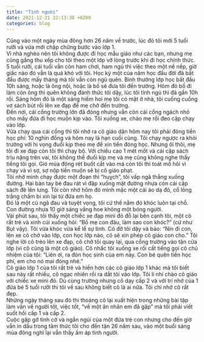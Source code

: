 ```yaml
---
title: "Tình người"
date: 2021-12-21 22:13:38 +0200
categories: blog
---
```

Cũng vào một ngày mùa đông hơn 26 năm về trước, lúc đó tôi mới 5 tuổi rưỡi và vừa mới chập chững bước vào lớp 1.  
Vì nhà nghèo nên tôi không được đi học mẫu giáo như các bạn, nhưng mẹ cũng gắng thu xếp cho tôi theo một lớp vỡ lòng trước khi đi học chính thức. 5 tuổi rưỡi, cái tuổi vẫn còn ham chơi, ham ngủ thì việc theo một nề nếp, giờ giấc nào đó vẫn là quá khó với tôi. Học kỳ một của năm học đầu đời đã bắt đầu được mấy tháng mà tôi vẫn còn ngủ quên. Bình thường lớp học bắt đầu 10h sáng, hoặc là ông nội, hoặc là bố sẽ đưa tôi đến trường. Hôm đó bố đi làm còn ông thì quên không đánh thức tôi dậy, lúc tôi tỉnh ngủ thì đã gần 10h rồi. Sáng hôm đó là một sáng hiếm hoi mẹ tôi có mặt ở nhà, tôi cuống cuồng vơ sách bút rồi lên xe đạp để mẹ chở đến trường.  
Đến nơi, cái cổng trường lớn đã đóng nhưng vẫn còn cái cổng ngách nhỏ cho mấy đứa đi học muộn kịp vào. Tôi xuống xe, chào mẹ rồi đeo cặp chạy vào lớp.  
Vừa chạy qua cái cổng thì tôi nhớ ra cô giáo dặn hôm nay tôi phải đóng tiền học phí: 10 nghìn đồng và hôm nay là hạn cuối cùng. Tôi chạy ngược ra khỏi trường với hi vọng đuổi kịp theo mẹ để xin tiền đóng học. Nhưng ôi thôi, mẹ tôi đi xe đạp còn tôi thì chạy bộ. Với chiều cao 1 mét mốt và cái cặp sách trĩu nặng trên vai, tôi không thể đuổi kịp mẹ và mẹ cũng không nghe thấy tiếng tôi gọi. Gió mùa đông rét buốt cắt vào má còn tôi thì toát mồ hôi vì chạy và vì sợ, sợ nộp tiền muộn sẽ bị cô giáo phạt.  
Tôi nhớ mình chạy được một đoạn thì “huỵch”, tôi vấp ngã thẳng xuống đường. Hai bàn tay bé đau rát vì đập xuống mặt đường nhựa còn cái cặp sách đè lên lưng. Tôi còn nhớ hôm đó mình mặc một cái áo dạ đỏ, cổ lông trắng chấm bi xin lại từ đứa em họ.  
Đó là một cú ngã đau và tuyệt vọng, tôi cứ thế nằm đó khóc luôn tại chỗ. Con đường nhựa 10 giờ sáng vắng hoe không một bóng người.  
Vài phút sau, tôi thấy một chiếc xe đạp mini đỏ đỗ lại bên cạnh tôi, một cô rất trẻ và xinh cúi xuống hỏi: “Bố mẹ con đâu, làm sao con khóc?” (cứ như Bụt vậy). Tôi vừa khóc vừa kể lể sự tình. Cô đỡ tôi dậy và bảo: “Nín đi con, lên xe cô chở vào lớp, con học lớp nào, cô sẽ xin phép cô giáo con cho.”
Tôi nghe lời cô trèo lên xe đạp, cô chở tôi quay lại, qua cổng trường vào tận cửa lớp (vì cô cũng là một cô giáo). Cô nhấc tôi xuống xe rồi cất tiếng gọi cô chủ nhiệm của tôi: “Liên ơi, ra đón học sinh của em này. Con bé quên tiền học phí, em cho nó mai đóng nhé.”  
Cô giáo lớp 1 của tôi rất trẻ và hiền hơn các cô giáo lớp 1 khác mà tôi biết sau này rất nhiều, cô ngạc nhiên rồi ra dắt tôi vào lớp. Tôi lí nhí chào cô giáo với chiếc xe mini đỏ. Dù cùng trường nhưng cô dạy cấp 2 và với trí nhớ của 1 đứa bé 5 tuổi rưỡi thì tôi về sau không biết cô là ai nữa. Tôi chỉ nhớ cô rất đẹp.  
Những ngày tháng sau đó thi thoảng cô lại xuất hiện trong những bài tập làm văn về người tốt, việc tốt, “về một ân nhân em đã gặp” mà tôi phải viết suốt hồi cấp 1 và cấp 2.  
Cuộc gặp gỡ tình cờ và ngắn ngủi của một đứa trẻ con nhưng cho đến giờ vẫn in dấu trong tâm thức tôi cho đến tận 26 năm sau, vào một buổi sáng mùa đông nghĩ lại vẫn thấy ấm áp tình người.